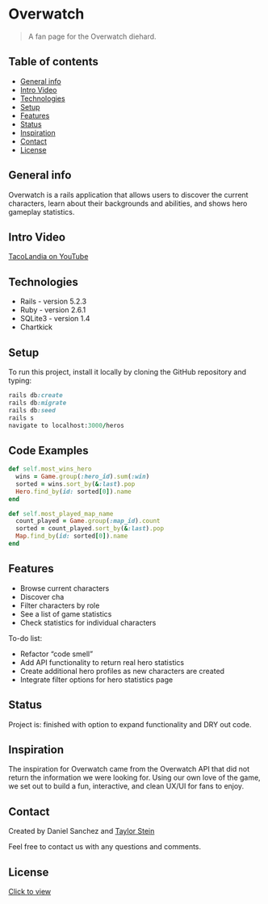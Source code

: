 # Overwatch
> A fan page for the Overwatch diehard.

## Table of contents
* [General info](#general-info)
* [Intro Video](#intro-video)
* [Technologies](#technologies)
* [Setup](#setup)
* [Features](#features)
* [Status](#status)
* [Inspiration](#inspiration)
* [Contact](#contact)
* [License](#license)

## General info
Overwatch is a rails application that allows users to discover the current characters,
learn about their backgrounds and abilities, and shows hero gameplay statistics.

## Intro Video
[TacoLandia on YouTube](https://www.youtube.com/watch?v=qxT1I0RSelE)

## Technologies
* Rails - version 5.2.3
* Ruby - version 2.6.1
* SQLite3 - version 1.4
* Chartkick

## Setup
To run this project, install it locally by cloning the GitHub repository and typing:
```ruby
rails db:create
rails db:migrate
rails db:seed
rails s
navigate to localhost:3000/heros
```

## Code Examples
```ruby
def self.most_wins_hero
  wins = Game.group(:hero_id).sum(:win)
  sorted = wins.sort_by(&:last).pop
  Hero.find_by(id: sorted[0]).name
end
```

```ruby
def self.most_played_map_name
  count_played = Game.group(:map_id).count
  sorted = count_played.sort_by(&:last).pop
  Map.find_by(id: sorted[0]).name
end
```


## Features
* Browse current characters
* Discover cha
* Filter characters by role
* See a list of game statistics
* Check statistics for individual characters


To-do list:
* Refactor “code smell”
* Add API functionality to return real hero statistics
* Create additional hero profiles as new characters are created
* Integrate filter options for hero statistics page

## Status
Project is: finished with option to expand functionality and DRY out code.

## Inspiration
The inspiration for Overwatch came from the Overwatch API that did not return the information
we were looking for. Using our own love of the game, we set out to build a fun, interactive, and 
clean UX/UI for fans to enjoy. 

## Contact
Created by Daniel Sanchez and [Taylor Stein](www.linkedin.com/in/taylor-stein)

Feel free to contact us with any questions and comments.

## License
[Click to view](LICENSE)
